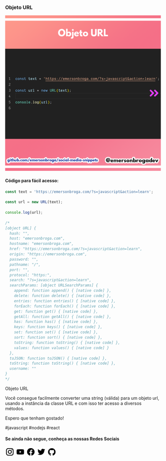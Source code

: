 ### Objeto URL

![Objeto URL](https://github.com/emersonbroga/social-media-snippets/blob/master/content/2020-02-29/1080x1080-url.png)

#### Código para fácil acesso:

```js
const text = 'https://emersonbroga.com/?s=javascript&action=learn';

const url = new URL(text);

console.log(url);

/*
[object URL] {
  hash: "",
  host: "emersonbroga.com",
  hostname: "emersonbroga.com",
  href: "https://emersonbroga.com/?s=javascript&action=learn",
  origin: "https://emersonbroga.com",
  password: "",
  pathname: "/",
  port: "",
  protocol: "https:",
  search: "?s=javascript&action=learn",
  searchParams: [object URLSearchParams] {
    append: function append() { [native code] },
    delete: function delete() { [native code] },
    entries: function entries() { [native code] },
    forEach: function forEach() { [native code] },
    get: function get() { [native code] },
    getAll: function getAll() { [native code] },
    has: function has() { [native code] },
    keys: function keys() { [native code] },
    set: function set() { [native code] },
    sort: function sort() { [native code] },
    toString: function toString() { [native code] },
    values: function values() { [native code] }
  },
  toJSON: function toJSON() { [native code] },
  toString: function toString() { [native code] },
  username: ""
}
*/
```

Objeto URL

Você consegue facilmente converter uma string (válida) para um objeto url, usando a instância da classe URL e com isso ter acesso a diversos métodos.

Espero que tenham gostado!

\#javascript \#nodejs \#react

#### Se ainda não segue, conheça as nossas Redes Sociais

[![instagram.com/emersonbrogadev](https://github.com/emersonbroga/social-media-snippets/blob/master/static/instagram.png?raw=true)](https://emersonbroga.com/instagram)
[![youtube.com/c/emersonbrogadev](https://github.com/emersonbroga/social-media-snippets/blob/master/static/youtube.png?raw=true)](https://emersonbroga.com/youtube)
[![facebook.com/emersonbrogadev](https://github.com/emersonbroga/social-media-snippets/blob/master/static/facebook.png?raw=true)](https://emersonbroga.com/facebook)
[![twitter.com/emersonbrogadev](https://github.com/emersonbroga/social-media-snippets/blob/master/static/twitter.png?raw=true)](https://emersonbroga.com/twitter)
[![github.com/emersonbroga](https://github.com/emersonbroga/social-media-snippets/blob/master/static/github.png?raw=true)](https://emersonbroga.com/github)
